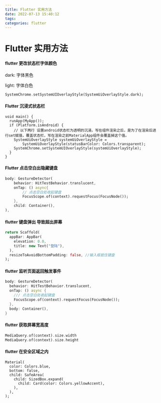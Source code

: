 ```yaml
---
title: Flutter 实用方法
date: 2022-07-13 15:40:12
tags:
categories: flutter
---
```


# Flutter 实用方法

#### flutter 更改状态栏字体颜色

dark: 字体黑色

light: 字体白色

```dart
SystemChrome.setSystemUIOverlayStyle(SystemUiOverlayStyle.dark);
```

#### Flutter 沉浸式状态栏

```
void main() {
  runApp(MyApp());
  if (Platform.isAndroid) {
    // 以下两行 设置android状态栏为透明的沉浸。写在组件渲染之后，是为了在渲染后进行set赋值，覆盖状态栏，写在渲染之前MaterialApp组件会覆盖掉这个值。
    SystemUiOverlayStyle systemUiOverlayStyle =
        SystemUiOverlayStyle(statusBarColor: Colors.transparent);
    SystemChrome.setSystemUIOverlayStyle(systemUiOverlayStyle);
  }
}
```

#### Flutter 点击空白出隐藏键盘

```dart
body: GestureDetector(
    behavior: HitTestBehavior.translucent,
    onTap: () async{
        // 点击空白处收起键盘
        FocusScope.of(context).requestFocus(FocusNode());
    },
    child: Container(),
),
```

#### flutter 键盘弹出 导致超出屏幕

```dart
return Scaffold(
  appBar: AppBar(
    elevation: 0.0,
    title: new Text("登陆"),
  ),
  resizeToAvoidBottomPadding: false, //输入框抵住键盘
);
```

#### flutter 监听页面返回触发事件

```dart
body: GestureDetector(
  behavior: HitTestBehavior.translucent,
  onTap: () async {
    /// 点击空白处收起键盘
    FocusScope.of(context).requestFocus(FocusNode());
  },
  body: Container(),
}
```

#### flutter 获取屏幕宽高度

```dart
MediaQuery.of(context).size.width
MediaQuery.of(context).size.height
```

#### flutter 在安全区域之内

```
Material(
  color: Colors.blue,
  bottom: false,
  child: SafeArea(
    child: SizedBox.expand(
      child: Card(color: Colors.yellowAccent),
    ),
  ),
);
```



